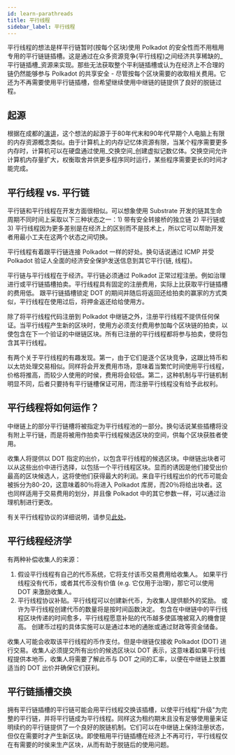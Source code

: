 ```yaml
---
id: learn-parathreads
title: 平行线程
sidebar_label: 平行线程
---
```


平行线程的想法是样平行链暂时(按每个区块)使用 Polkadot 的安全性而不用租用专用的平行链链插槽。这是通过在众多资源竞争(平行线程)之间经济共享稀缺的_平行链插槽_资源来实现。那些无法获取整个平利链插槽或认为在经济上不合理的链仍然能够参与 Polkadot 的共享安全 - 尽管按每个区块需要的收取相关费用。它还为不再需要使用平行链插槽，但希望继续使用中继链的链提供了良好的脱链过程。

## 起源

根据在成都的[演讲](https://v.douyu.com/show/a4Jj7llO5q47Dk01)，这个想法的起源于于80年代末和90年代早期个人电脑上有限的内存资源概念类似。由于计算机上的内存记忆体资源有限，当某个程序需要更多内存时，计算机可以在硬盘通过使用_交换空间_创建虚拟记数亿体。交换空间允许计算机内存量扩大，权衡取舍并供更多程序同时运行，某些程序需要更长的时间才能完成。

## 平行线程 vs. 平行链

平行链和平行线程在开发方面很相似。可以想象使用 Substrate 开发的链其生命周期不同时间上采取以下三种状态之一：1) 带有安全转接桥的独立链 2) 平行链或 3) 平行线程因为更多差别是在经济上的区别而不是技术上，所以它可以帮助开发者用最小工夫在这两个状态之间切换。

平行线程有着跟平行链连接 Polkadot 一样的好处。换句话说通过 ICMP 并受 Polkadot 验证人全面的经济安全保护发送信息到其它平行{链, 线程}。

平行链与平行线程在于经济。平行链必须通过 Polkadot 正常过程注册。例如治理进行或平行链插槽拍卖。平行线程具有固定的注册费用，实际上比获取平行链插槽的费用低。 跟平行链插槽锁定 DOT 的期间并随后将返回还给拍卖的赢家的方式类似，平行线程在使用过后，将押金返还给给使用方。

除了将平行线程代码注册到 Polkadot 中继链之外，注册平行线程不提供任何保证。当平行线程产生新的区块时，使用方必须支付费用参加每个区块链的拍卖，以使包含在下一个验证的中继链区块。所有已注册的平行线程都将参与拍卖，使将包含其平行线程。

有两个关于平行线程的有趣发现。第一，由于它们是逐个区块竞争，这跟比特币和以太坊处理交易相似。同样将会开发费用市场，意味着当繁忙时间使用平行线程，价格将推高，而较少人使用的时侯，费用将会较低。第二，这种机制与平行链机制明显不同，后者只要持有平行链槽保证可用，而注册平行线程没有给予此权利。

## 平行线程将如何运作？

中继链上的部分平行链槽将被指定为平行线程池的一部分。换句话说某些插槽将没有附上平行链，而是将被用作拍卖平行线程候选区块的空间，供每个区块获胜者使用。

收集人将提供以 DOT 指定的出价，以包含平行线程的候选区块。中继链出块者可以从这些出价中进行选择，以包括一个平行线程区块。显而的诱因是他们接受出价最高的区块候选人，这将使他们获得最大的利润。来自平行线程出价的代币可能会被拆分为80-20，这意味着80％将进入 Polkadot 库房，而20％将给出块者。这也同样适用于交易费用的划分，并且像 Polkadot 中的其它参数一样，可以通过治理机制进行更改。

有关平行线程协议的详细说明，请参见[此处](https://hackmd.io/UcOOzoyDR9WJpQBZICtg3Q?both#Parathread-Protocol)。

## 平行线程经济学

有两种补偿收集人的来源：

1. 假设平行线程有自己的代币系统，它将支付该币交易费用给收集人。 如果平行线程没有代币，或者其代币没有价值 (e.g. 它仅用于治理)，那它可以使用 DOT 来激励收集人。
2. 平行线程协议补贴。平行线程可以创建新代币，为收集人提供额外的奖励。 或许为平行线程创建代币的数量将是按时间函数決定。 包含在中继链中的平行线程区块传递的时间愈多，平行线程愿意补贴的代币越多使區塊被寫入的機會提高。 创建币过程的具体实施可以是通过本地的通胀或通过财政等资金储备。

收集人可能会收取该平行线程的币作支付。但是中继链仅接收 Polkadot  (DOT) 进行交易。收集人必须提交所有出价的候选区块以 DOT 表示，这意味着如果平行线程提供本地币，收集人将需要了解此币与 DOT 之间的汇率，以便在中继链上放置适当的 DOT 出价并确保它们获利。

## 平行链插槽交换

拥有平行链插槽的平行链可能会用平行线程交换该插槽，以使平行线程"升级"为完整的平行链，并将平行链成为平行线程。同样这为租约期末且没有足够使用量来证明续约的平行链提供了一个良好的脱链机制。它们可以在中继链上保持注册状态，但仅在需要时才产生新区块。即使租用平行链插槽在经济上不再可行，平行线程仅在有需要的时侯来生产区块，从而有助于脱链后的使用问题。
